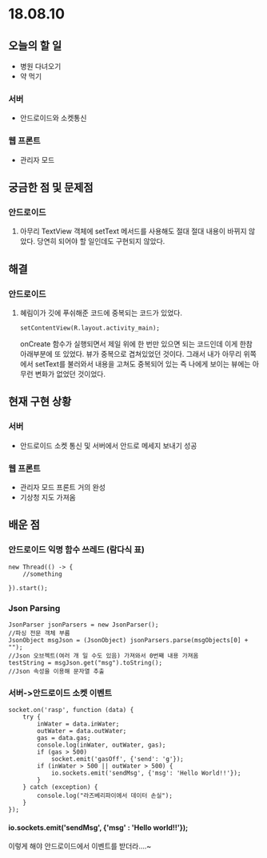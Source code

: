 # 18.08.10

## 오늘의 할 일

* 병원 다녀오기 
* 약 먹기

### 서버

* 안드로이드와 소켓통신

### 웹 프론트

* 관리자 모드

## 궁금한 점 및 문제점 

### 안드로이드 

1. 아무리 TextView 객체에 setText 메서드를 사용해도 절대 절대 내용이 바뀌지 않았다. 당연히 되어야 할 일인데도 구현되지 않았다.

## 해결

### 안드로이드 

1. 혜림이가 깃에 푸쉬해준 코드에 중복되는 코드가 있었다.

   ```text
   setContentView(R.layout.activity_main);
   ```

   onCreate 함수가 실행되면서 제일 위에 한 번만 있으면 되는 코드인데 이게 한참 아래부분에 또 있었다. 뷰가 중복으로 겹쳐있었던 것이다. 그래서 내가 아무리 위쪽에서 setText를 불러와서 내용을 고쳐도 중복되어 있는 즉 나에게 보이는 뷰에는 아무런 변화가 없었던 것이었다.  

## 현재 구현 상황 

### 서버

* 안드로이드 소켓 통신 및 서버에서 안드로 메세지 보내기 성공 

### 웹 프론트

* 관리자 모드 프론트 거의 완성
* 기상청 지도 가져옴 

## 배운 점

### 안드로이드 익명 함수 쓰레드 \(람다식 표\)

```text
new Thread(() -> {
    //something
    
}).start();
```

### Json Parsing

```text
JsonParser jsonParsers = new JsonParser();
//파싱 전문 객체 부름 
JsonObject msgJson = (JsonObject) jsonParsers.parse(msgObjects[0] + "");
//Json 오브젝트(여러 개 일 수도 있음) 가져와서 0번째 내용 가져옴
testString = msgJson.get("msg").toString();
//Json 속성을 이용해 문자열 추출 
```

### 서버-&gt;안드로이드 소켓 이벤트

```text
socket.on('rasp', function (data) {
    try {
        inWater = data.inWater;
        outWater = data.outWater;
        gas = data.gas;
        console.log(inWater, outWater, gas);
        if (gas > 500)
            socket.emit('gasOff', {'send': 'g'});
        if (inWater > 500 || outWater > 500) {
            io.sockets.emit('sendMsg', {'msg': 'Hello World!!'});
        }
    } catch (exception) {
        console.log("라즈베리파이에서 데이터 손실");
    }
});
```

####  io.sockets.emit\('sendMsg', {'msg' : 'Hello world!!'}\);

이렇게 해야 안드로이드에서 이벤트를 받더라....~



